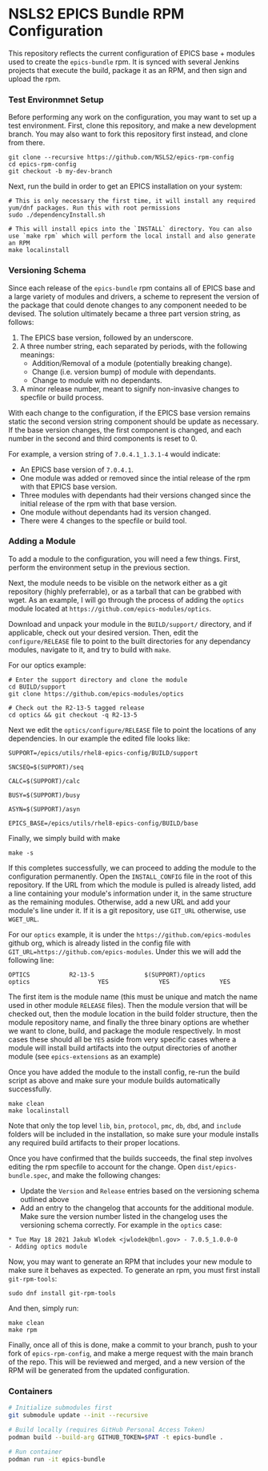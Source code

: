 # NSLS2 EPICS Bundle RPM Configuration

This repository reflects the current configuration of EPICS base + modules used to create the `epics-bundle` rpm.
It is synced with several Jenkins projects that execute the build, package it as an RPM, and then sign and upload the rpm.

### Test Environmnet Setup

Before performing any work on the configuration, you may want to set up a test environment. First, clone this repository,
and make a new development branch. You may also want to fork this repository first instead, and clone from there.

```
git clone --recursive https://github.com/NSLS2/epics-rpm-config
cd epics-rpm-config
git checkout -b my-dev-branch
```

Next, run the build in order to get an EPICS installation on your system:

```
# This is only necessary the first time, it will install any required yum/dnf packages. Run this with root permissions
sudo ./dependencyInstall.sh

# This will install epics into the `INSTALL` directory. You can also use `make rpm` which will perform the local install and also generate an RPM
make localinstall
```

### Versioning Schema

Since each release of the `epics-bundle` rpm contains all of EPICS base and a large variety of modules and drivers, a scheme to represent the version of the package that could denote changes to any component needed to be devised. The solution ultimately became a three part version string, as follows:

1. The EPICS base version, followed by an underscore.
2. A three number string, each separated by periods, with the following meanings:
   * Addition/Removal of a module (potentially breaking change).
   * Change (i.e. version bump) of module with dependants.
   * Change to module with no dependants.
3. A minor release number, meant to signify non-invasive changes to specfile or build process.

With each change to the configuration, if the EPICS base version remains static the second version string component should be update as necessary. If the base version changes, the first component is changed, and each number in the second and third components is reset to 0.

For example, a version string of `7.0.4.1_1.3.1-4` would indicate:

* An EPICS base version of `7.0.4.1`.
* One module was added or removed since the intial release of the rpm with that EPICS base version.
* Three modules with dependants had their versions changed since the initial release of the rpm with that base version.
* One module without dependants had its version changed.
* There were 4 changes to the specfile or build tool.

### Adding a Module

To add a module to the configuration, you will need a few things. First, perform the environment setup in the previous section.

Next, the module needs to be visible on the network either as a git repository (highly preferrable), or as a tarball that can be grabbed with wget. As an example, I will go through the process of adding the `optics` module located at `https://github.com/epics-modules/optics`.


Download and unpack your module in the `BUILD/support/` directory, and if applicable, check out your desired version. Then, edit the `configure/RELEASE` file to point to the built directories for any dependancy modules, navigate to it, and try to build with `make`.

For our optics example:

```
# Enter the support directory and clone the module
cd BUILD/support
git clone https://github.com/epics-modules/optics

# Check out the R2-13-5 tagged release
cd optics && git checkout -q R2-13-5
```

Next we edit the `optics/configure/RELEASE` file to point the locations of any dependencies. In our example the edited file looks like:

```
SUPPORT=/epics/utils/rhel8-epics-config/BUILD/support

SNCSEQ=$(SUPPORT)/seq

CALC=$(SUPPORT)/calc

BUSY=$(SUPPORT)/busy

ASYN=$(SUPPORT)/asyn

EPICS_BASE=/epics/utils/rhel8-epics-config/BUILD/base
```

Finally, we simply build with make

```
make -s
```

If this completes successfully, we can proceed to adding the module to the configuration permanently. Open the `INSTALL_CONFIG` file in the root of this repository. If the URL from which the module is pulled is already listed, add a line containing your module's information under it, in the same structure as the remaining modules. Otherwise, add a new URL and add your module's line under it. If it is a git repository, use `GIT_URL` otherwise, use `WGET_URL`.

For our `optics` example, it is under the `https://github.com/epics-modules` github org, which is already listed in the config file with `GIT_URL=https://github.com/epics-modules`. Under this we will add the following line:

```
OPTICS           R2-13-5              $(SUPPORT)/optics                        optics                   YES              YES              YES
```

The first item is the module name (this must be unique and match the name used in other module `RELEASE` files). Then the module version that will be checked out, then the module location in the build folder structure, then the module repository name, and finally the three binary options are whether we want to clone, build, and package the module respectively. In most cases these should all be `YES` aside from very specific cases where a module will install build artifacts into the output directories of another module (see `epics-extensions` as an example)


Once you have added the module to the install config, re-run the build script as above and make sure your module builds automatically successfully.

```
make clean
make localinstall
```

Note that only the top level `lib`, `bin`, `protocol`, `pmc`, `db`, `dbd`, and `include` folders will be included in the installation, so make sure your module installs any required build artifacts to their proper locations.

Once you have confirmed that the builds succeeds, the final step involves editing the rpm specfile to account for the change. Open `dist/epics-bundle.spec`, and make the following changes: 

* Update the `Version` and `Release` entries based on the versioning schema outlined above
* Add an entry to the changelog that accounts for the additional module. Make sure the version number listed in the changelog uses the versioning schema correctly. For example in the `optics` case:

```
* Tue May 18 2021 Jakub Wlodek <jwlodek@bnl.gov> - 7.0.5_1.0.0-0
- Adding optics module 
```

Now, you may want to generate an RPM that includes your new module to make sure it behaves as expected. To generate an rpm, you must first install `git-rpm-tools`:

```
sudo dnf install git-rpm-tools
```

And then, simply run:

```
make clean
make rpm
```

Finally, once all of this is done, make a commit to your branch, push to your fork of `epics-rpm-config`, and make a merge request with the main branch of the repo. This will be reviewed and merged, and a new version of the RPM will be generated from the updated configuration.


### Containers

```bash
# Initialize submodules first
git submodule update --init --recursive

# Build locally (requires GitHub Personal Access Token)
podman build --build-arg GITHUB_TOKEN=$PAT -t epics-bundle .

# Run container
podman run -it epics-bundle
```
